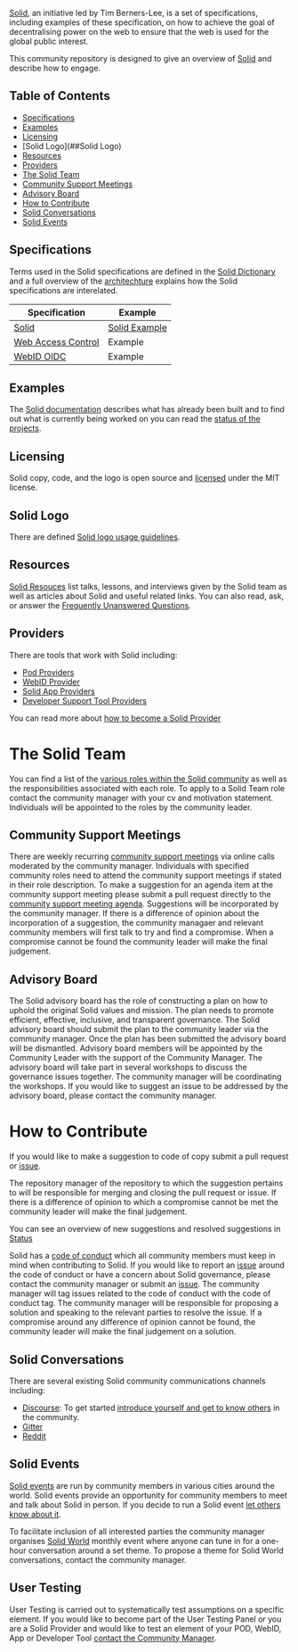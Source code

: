 [Solid](https://github.com/solid), an initiative led by Tim Berners-Lee, is a set of specifications, including examples of these specification, on how to achieve the goal of decentralising power on the web to ensure that the web is used for the global public interest. 

This community repository is designed to give an overview of [Solid](https://github.com/solid) and describe how to engage. 

## Table of Contents
 * [Specifications](##Specifications)
 * [Examples](##Examples)
 * [Licensing](##Licensing)
 * [Solid Logo](##Solid Logo)
 * [Resources](##resources)
 * [Providers](##providers) 
 * [The Solid Team](#the-solid-team)
 * [Community Support Meetings](##community-support-meetings)
 * [Advisory Board](##advisory-board)
 * [How to Contribute](#how-to-contribute)
 * [Solid Conversations](##solid-conversations)
 * [Solid Events](##solid-events)

## Specifications
 Terms used in the Solid specifications are defined in the [Solid Dictionary](https://github.com/solid/community/blob/master/solid-dictionary.md) and a full overview of the [architechture](https://github.com/solid/solid-architecture) explains how the Solid specifications are interelated. 

| Specification  | Example |
| ------------- | ------------- |
| [Solid](https://github.com/solid/solid-spec)  | [Solid Example](https://github.com/solid/solid)  |
| [Web Access Control](https://github.com/solid/web-access-control-spec)  | Example  |
| [WebID OIDC](https://github.com/solid/webid-oidc-spec)  | Example  |

## Examples 
The [Solid documentation](https://github.com/solid/community/blob/master/documentation.md) describes what has already been built and to find out what is currently being worked on you can read the [status of the projects](https://github.com/orgs/solid/projects).

## Licensing 
Solid copy, code, and the logo is open source and [licensed](licence.md) under the MIT license. 

## Solid Logo
There are defined [Solid logo usage guidelines](https://github.com/solid/community/blob/master/solid-logo-usage-guidelines.md). 

## Resources
[Solid Resouces](https://github.com/solid/community/blob/master/solid-resources.md) list talks, lessons, and interviews given by the Solid team as well as articles about Solid and useful related links. You can also read, ask, or answer the [Frequently Unanswered Questions](https://github.com/solid/community/blob/master/frequently-unanswered-questions.md). 

## Providers 
There are tools that work with Solid including:
* [Pod Providers](pod-providers.md)
* [WebID Provider](webid-provider.md)
* [Solid App Providers](https://github.com/solid/community/blob/master/solid-apps.md)
* [Developer Support Tool Providers](https://github.com/solid/developer-support-tools) 

You can read more about [how to become a Solid Provider](https://github.com/solid/community/blob/master/becoming-a-solid-provider.md)

# The Solid Team 
You can find a list of the [various roles within the Solid community](community-roles.md) as well as the responsibilities associated with each role. To apply to a Solid Team role contact the community manager with your cv and motivation statement. Individuals will be appointed to the roles by the community leader. 

## Community Support Meetings
There are weekly recurring [community support meetings](https://github.com/solid/community/blob/master/community-support-agenda-and-minutes.md) via online calls moderated by the community manager. Individuals with specified community roles need to attend the community support meetings if stated in their role description. To make a suggestion for an agenda item at the community support meeting please submit a pull request directly to the [community support meeting agenda](https://github.com/solid/community/blob/master/community-support-agenda-and-minutes.md). Suggestions will be incorporated by the community manager. If there is a difference of opinion about the incorporation of a suggestion, the community managaer and relevant community members will first talk to try and find a compromise. When a compromise cannot be found the community leader will make the final judgement.

## Advisory Board
The Solid advisory board has the role of constructing a plan on how to uphold the original Solid values and mission. The plan needs to promote efficient, effective, inclusive, and transparent governance. The Solid advisory board should submit the plan to the community leader via the community manager. Once the plan has been submitted the advisory board will be dismantled. Advisory board members will be appointed by the Community Leader with the support of the Community Manager. The advisory board will take part in several workshops to discuss the governance issues together. The community manager will be coordinating the workshops. If you would like to suggest an issue to be addressed by the advisory board, please contact the community manager.

# How to Contribute
If you would like to make a suggestion to code of copy submit a pull request or [issue](https://github.com/solid/community/tree/master/.github/ISSUE_TEMPLATE). 


The repository manager of the repository to which the suggestion pertains to will be responsible for merging and closing the pull request or issue. If there is a difference of opinion to which a compromise cannot be met the community leader will make the final judgement.

You can see an overview of new suggestions and resolved suggestions in [Status](https://github.com/solid/community/blob/master/status.md)

Solid has a [code of conduct](code-of-conduct.md) which all community members must keep in mind when contributing to Solid. If you would like to report an [issue](https://github.com/solid/community/tree/master/.github/ISSUE_TEMPLATE) around the code of conduct or have a concern about Solid governance, please contact the community manager or submit an [issue](https://github.com/solid/community/tree/master/.github/ISSUE_TEMPLATE). The community manager will tag issues related to the code of conduct with the code of conduct tag. The community manager will be responsible for proposing a solution and speaking to the relevant parties to resolve the issue. If a compromise around any difference of opinion cannot be found, the community leader will make the final judgement on a solution. 

## Solid Conversations
There are several existing Solid community communications channels including: 

  * [Discourse](https://forum.solidproject.org/): To get started [introduce yourself and get to know others](https://forum.solidproject.org/t/welcome-to-the-solid-forum-please-introduce-yourself-here-great-to-have-you-on-board/440/20) in the community. 
  * [Gitter](https://gitter.im/solid/chat)
  * [Reddit](https://www.reddit.com/r/SOLID/submit)

## Solid Events
[Solid events](solid-events.md) are run by community members in various cities around the world. Solid events provide an opportunity for community members to meet and talk about Solid in person. If you decide to run a Solid event [let others know about it](solid-events.md). 

To facilitate inclusion of all interested parties the community manager organises [Solid World](https://www.eventbrite.com/e/solid-world-tickets-53692744444?aff=erellivmlt) monthly event where anyone can tune in for a one-hour conversation around a set theme. To propose a theme for Solid World conversations, contact the community manager.

## User Testing 
User Testing is carried out to systematically test assumptions on a specific element. If you would like to become part of the User Testing Panel or you are a Solid Provider and would like to test an element of your POD, WebID, App or Developer Tool [contact the Community Manager](https://github.com/solid/community/blob/master/community-roles.md).
